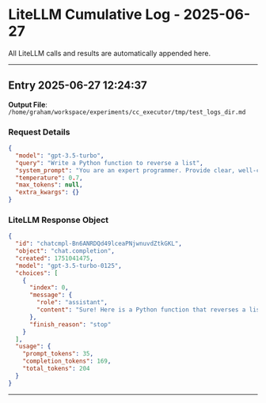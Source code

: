 # LiteLLM Cumulative Log - 2025-06-27

All LiteLLM calls and results are automatically appended here.

---

## Entry 2025-06-27 12:24:37
**Output File**: `/home/graham/workspace/experiments/cc_executor/tmp/test_logs_dir.md`

### Request Details
```json
{
  "model": "gpt-3.5-turbo",
  "query": "Write a Python function to reverse a list",
  "system_prompt": "You are an expert programmer. Provide clear, well-commented code with explanations.",
  "temperature": 0.7,
  "max_tokens": null,
  "extra_kwargs": {}
}
```

### LiteLLM Response Object
```json
{
  "id": "chatcmpl-Bn6ANRDQd49lceaPNjwnuvdZtkGKL",
  "object": "chat.completion",
  "created": 1751041475,
  "model": "gpt-3.5-turbo-0125",
  "choices": [
    {
      "index": 0,
      "message": {
        "role": "assistant",
        "content": "Sure! Here is a Python function that reverses a list using list slicing:\n\n```python\ndef reverse_list(lst):\n    \"\"\"\n    This function reverses a list using list slicing.\n\n    Args:\n    lst: A list to be reversed.\n\n    Returns:\n    A new list with elements in reverse order.\n    \"\"\"\n    return lst[::-1]\n\n# Test the function\noriginal_list = [1, 2, 3, 4, 5]\nreversed_list = reverse_list(original_list)\nprint(\"Original List:\", original_list)\nprint(\"Reversed List:\", reversed_list)\n```\n\nIn this function, `lst[::-1]` creates a new list that is a reversed version of the original list `lst`. The step `-1` in the slicing notation indicates that we want to go through the list in reverse order."
      },
      "finish_reason": "stop"
    }
  ],
  "usage": {
    "prompt_tokens": 35,
    "completion_tokens": 169,
    "total_tokens": 204
  }
}
```

---

